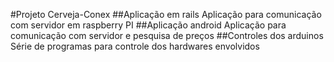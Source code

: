 #Projeto Cerveja-Conex
##Aplicação em rails
Aplicação para comunicação com servidor em raspberry PI
##Aplicação android
Aplicação para comunicação com servidor e pesquisa de preços
##Controles dos arduinos
Série de programas para controle dos hardwares envolvidos

